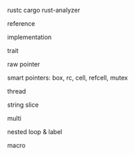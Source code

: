 rustc
cargo
rust-analyzer

reference

implementation

trait

raw pointer

smart pointers:
box, rc, cell, refcell, mutex

thread

string slice

multi

nested loop & label

macro
